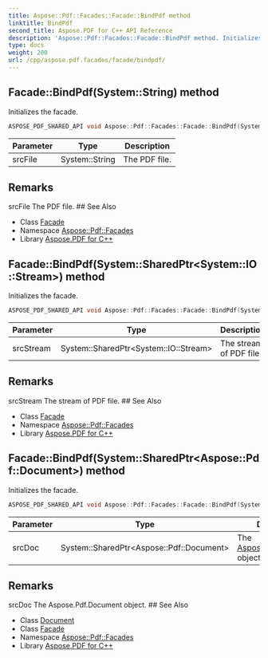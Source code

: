 ```yaml
---
title: Aspose::Pdf::Facades::Facade::BindPdf method
linktitle: BindPdf
second_title: Aspose.PDF for C++ API Reference
description: 'Aspose::Pdf::Facades::Facade::BindPdf method. Initializes the facade in C++.'
type: docs
weight: 200
url: /cpp/aspose.pdf.facades/facade/bindpdf/
---
```

## Facade::BindPdf(System::String) method


Initializes the facade.

```cpp
ASPOSE_PDF_SHARED_API void Aspose::Pdf::Facades::Facade::BindPdf(System::String srcFile) override
```


| Parameter | Type | Description |
| --- | --- | --- |
| srcFile | System::String | The PDF file. |
## Remarks


<parameterlist kind="param">
  <parameteritem>
    <parameternamelist>
      <parametername>srcFile</parametername>
    </parameternamelist>
    <parameterdescription>
      <para>The PDF file.</para>
    </parameterdescription>
  </parameteritem>
</parameterlist>
## See Also

* Class [Facade](../)
* Namespace [Aspose::Pdf::Facades](../../)
* Library [Aspose.PDF for C++](../../../)
## Facade::BindPdf(System::SharedPtr\<System::IO::Stream\>) method


Initializes the facade.

```cpp
ASPOSE_PDF_SHARED_API void Aspose::Pdf::Facades::Facade::BindPdf(System::SharedPtr<System::IO::Stream> srcStream) override
```


| Parameter | Type | Description |
| --- | --- | --- |
| srcStream | System::SharedPtr\<System::IO::Stream\> | The stream of PDF file. |
## Remarks


<parameterlist kind="param">
  <parameteritem>
    <parameternamelist>
      <parametername>srcStream</parametername>
    </parameternamelist>
    <parameterdescription>
      <para>The stream of PDF file.</para>
    </parameterdescription>
  </parameteritem>
</parameterlist>
## See Also

* Class [Facade](../)
* Namespace [Aspose::Pdf::Facades](../../)
* Library [Aspose.PDF for C++](../../../)
## Facade::BindPdf(System::SharedPtr\<Aspose::Pdf::Document\>) method


Initializes the facade.

```cpp
ASPOSE_PDF_SHARED_API void Aspose::Pdf::Facades::Facade::BindPdf(System::SharedPtr<Aspose::Pdf::Document> srcDoc) override
```


| Parameter | Type | Description |
| --- | --- | --- |
| srcDoc | System::SharedPtr\<Aspose::Pdf::Document\> | The [Aspose.Pdf.Document](../../../aspose.pdf/document/) object. |
## Remarks


<parameterlist kind="param">
  <parameteritem>
    <parameternamelist>
      <parametername>srcDoc</parametername>
    </parameternamelist>
    <parameterdescription>
      <para>The <ref refid="class_aspose_1_1_pdf_1_1_document" kindref="compound">Aspose.Pdf.Document</ref> object.</para>
    </parameterdescription>
  </parameteritem>
</parameterlist>
## See Also

* Class [Document](../../../aspose.pdf/document/)
* Class [Facade](../)
* Namespace [Aspose::Pdf::Facades](../../)
* Library [Aspose.PDF for C++](../../../)
